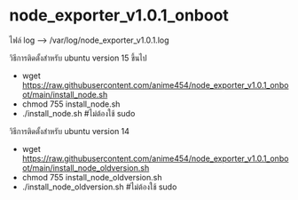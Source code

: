 # node_exporter_v1.0.1_onboot

ไฟล์ log --> /var/log/node_exporter_v1.0.1.log

วิธีการติดตั้งสำหรับ ubuntu version 15 ขึ้นไป
- wget https://raw.githubusercontent.com/anime454/node_exporter_v1.0.1_onboot/main/install_node.sh
- chmod 755 install_node.sh
- ./install_node.sh #ไม่ต้องใช้ sudo

วิธีการติดตั้งสำหรับ ubuntu version 14 
- wget https://raw.githubusercontent.com/anime454/node_exporter_v1.0.1_onboot/main/install_node_oldversion.sh
- chmod 755 install_node_oldversion.sh
- ./install_node_oldversion.sh #ไม่ต้องใช้ sudo
